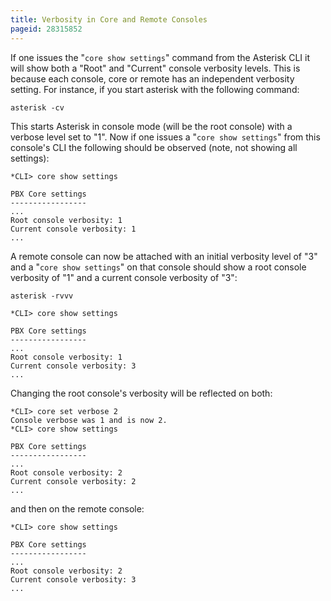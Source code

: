 ```yaml
---
title: Verbosity in Core and Remote Consoles
pageid: 28315852
---
```


If one issues the "`core show settings`" command from the Asterisk CLI it will show both a "Root" and "Current" console verbosity levels.  This is because each console, core or remote has an independent verbosity setting.  For instance, if you start asterisk with the following command:

```
asterisk -cv

```

This starts Asterisk in console mode (will be the root console) with a verbose level set to "1".  Now if one issues a "`core show settings`" from this console's CLI the following should be observed (note, not showing all settings):

```
*CLI> core show settings

PBX Core settings
-----------------
...
Root console verbosity: 1
Current console verbosity: 1
...

```

A remote console can now be attached with an initial verbosity level of "3" and a "`core show settings`" on that console should show a root console verbosity of "1" and a current console verbosity of "3":

```
asterisk -rvvv

*CLI> core show settings

PBX Core settings
-----------------
...
Root console verbosity: 1
Current console verbosity: 3
...

```

Changing the root console's verbosity will be reflected on both:

```
*CLI> core set verbose 2
Console verbose was 1 and is now 2.
*CLI> core show settings

PBX Core settings
-----------------
...
Root console verbosity: 2
Current console verbosity: 2
...

```

and then on the remote console:

```
*CLI> core show settings

PBX Core settings
-----------------
...
Root console verbosity: 2
Current console verbosity: 3
...

```


